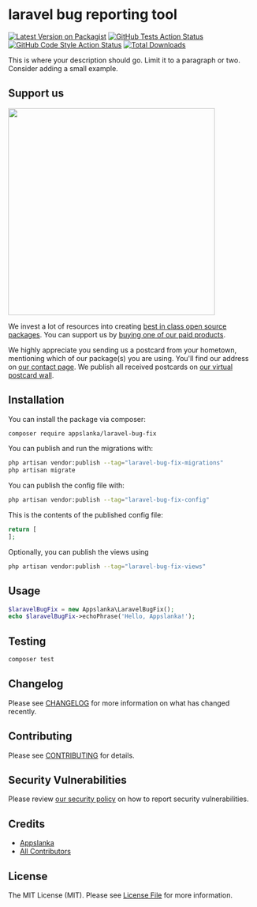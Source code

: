 # laravel bug reporting tool

[![Latest Version on Packagist](https://img.shields.io/packagist/v/appslanka/laravel-bug-fix.svg?style=flat-square)](https://packagist.org/packages/appslanka/laravel-bug-fix)
[![GitHub Tests Action Status](https://img.shields.io/github/actions/workflow/status/appslanka/laravel-bug-fix/run-tests.yml?branch=main&label=tests&style=flat-square)](https://github.com/appslanka/laravel-bug-fix/actions?query=workflow%3Arun-tests+branch%3Amain)
[![GitHub Code Style Action Status](https://img.shields.io/github/actions/workflow/status/appslanka/laravel-bug-fix/fix-php-code-style-issues.yml?branch=main&label=code%20style&style=flat-square)](https://github.com/appslanka/laravel-bug-fix/actions?query=workflow%3A"Fix+PHP+code+style+issues"+branch%3Amain)
[![Total Downloads](https://img.shields.io/packagist/dt/appslanka/laravel-bug-fix.svg?style=flat-square)](https://packagist.org/packages/appslanka/laravel-bug-fix)

This is where your description should go. Limit it to a paragraph or two. Consider adding a small example.

## Support us

[<img src="https://github-ads.s3.eu-central-1.amazonaws.com/laravel-bug-fix.jpg?t=1" width="419px" />](https://spatie.be/github-ad-click/laravel-bug-fix)

We invest a lot of resources into creating [best in class open source packages](https://spatie.be/open-source). You can support us by [buying one of our paid products](https://spatie.be/open-source/support-us).

We highly appreciate you sending us a postcard from your hometown, mentioning which of our package(s) you are using. You'll find our address on [our contact page](https://spatie.be/about-us). We publish all received postcards on [our virtual postcard wall](https://spatie.be/open-source/postcards).

## Installation

You can install the package via composer:

```bash
composer require appslanka/laravel-bug-fix
```

You can publish and run the migrations with:

```bash
php artisan vendor:publish --tag="laravel-bug-fix-migrations"
php artisan migrate
```

You can publish the config file with:

```bash
php artisan vendor:publish --tag="laravel-bug-fix-config"
```

This is the contents of the published config file:

```php
return [
];
```

Optionally, you can publish the views using

```bash
php artisan vendor:publish --tag="laravel-bug-fix-views"
```

## Usage

```php
$laravelBugFix = new Appslanka\LaravelBugFix();
echo $laravelBugFix->echoPhrase('Hello, Appslanka!');
```

## Testing

```bash
composer test
```

## Changelog

Please see [CHANGELOG](CHANGELOG.md) for more information on what has changed recently.

## Contributing

Please see [CONTRIBUTING](CONTRIBUTING.md) for details.

## Security Vulnerabilities

Please review [our security policy](../../security/policy) on how to report security vulnerabilities.

## Credits

- [Appslanka](https://github.com/appslanka)
- [All Contributors](../../contributors)

## License

The MIT License (MIT). Please see [License File](LICENSE.md) for more information.
